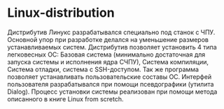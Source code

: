 # Linux-distribution
Дистрибутив Линукс разрабатывался специально под станок с ЧПУ. Основной упор при разработке делался на уменьшение размеров устанавливаемых систем. Дистрибутив позволяет установить 4 типа легковесных ОС: Базовая система (минимально достаточная для запуска системы и исполнения ядра СЧПУ), Система компиляции, Система отладки, система с SSH-доступом. Так же программа позволяет устанавливать пользовательские составы ОС.
Интерфей пользователя разрабатывался при помощи псевдографики (утилита Dialog).
Процесс установки системы реализован при помощи метода описанного в книге Linux from scretch.
